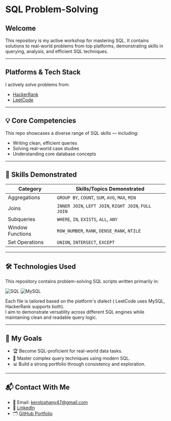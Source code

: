 # SQL Problem-Solving

## Welcome
This repository is my active workshop for mastering SQL. It contains solutions to real-world problems from top platforms, demonstrating skills in querying, analysis, and efficient SQL techniques.

---

## Platforms & Tech Stack
I actively solve problems from:
- [HackerRank](https://www.hackerrank.com/)
- [LeetCode](https://leetcode.com/)

---

## 💡 Core Competencies
This repo showcases a diverse range of SQL skills — including:
- Writing clean, efficient queries
- Solving real-world case studies
- Understanding core database concepts

---

## 🔧 Skills Demonstrated
| Category          | Skills/Topics Demonstrated                                      |
|-------------------|----------------------------------------------------------------|
| Aggregations       | `GROUP BY`, `COUNT`, `SUM`, `AVG`, `MAX`, `MIN`                |
| Joins              | `INNER JOIN`, `LEFT JOIN`, `RIGHT JOIN`, `FULL JOIN`           |
| Subqueries         | `WHERE`, `IN`, `EXISTS`, `ALL`, `ANY`                          |
| Window Functions   | `ROW_NUMBER`, `RANK`, `DENSE_RANK`, `NTILE`                    |
| Set Operations     | `UNION`, `INTERSECT`, `EXCEPT`                                 |

---
## 🛠️ Technologies Used

This repository contains problem-solving SQL scripts written primarily in:

 ![SQL](https://img.shields.io/badge/SQL-Server-blue?logo=microsoftsqlserver)
 ![MySQL](https://img.shields.io/badge/MySQL-Used-blue?logo=mysql)


Each file is tailored based on the platform's dialect ( LeetCode uses MySQL, HackerRank supports both).  
I aim to demonstrate versatility across different SQL engines while maintaining clean and readable query logic.

---

## 🎯 My Goals
- 🏆 Become SQL-proficient for real-world data tasks.
- 🧠 Master complex query techniques using modern SQL.
- 📊 Build a strong portfolio through consistency and exploration.

---

## 📬 Contact With Me
- 📧 Email: keroloshany47@gmail.com
- 💼 [LinkedIn](https://www.linkedin.com/in/kerolos-hani-2519441b6/)
- 🗂 [GitHub Portfolio](https://github.com/keroloshany47)
